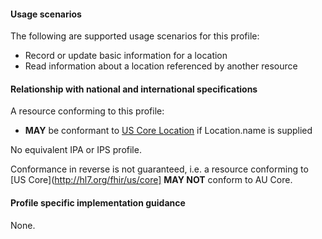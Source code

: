 #### Usage scenarios

The following are supported usage scenarios for this profile:

- Record or update basic information for a location
- Read information about a location referenced by another resource


#### Relationship with national and international specifications

A resource conforming to this profile:
- **MAY** be conformant to [US Core Location](http://hl7.org/fhir/us/core/StructureDefinition/us-core-location) if Location.name is supplied

No equivalent IPA or IPS profile.

Conformance in reverse is not guaranteed, i.e. a resource conforming to [US Core](http://hl7.org/fhir/us/core] **MAY NOT** conform to AU Core.


#### Profile specific implementation guidance
None.